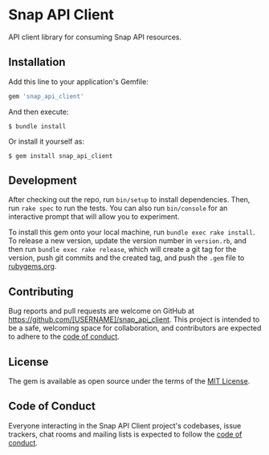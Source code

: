 # Snap API Client

API client library for consuming Snap API resources.

## Installation

Add this line to your application's Gemfile:

```ruby
gem 'snap_api_client'
```

And then execute:

    $ bundle install

Or install it yourself as:

    $ gem install snap_api_client

## Development

After checking out the repo, run `bin/setup` to install dependencies. Then, run `rake spec` to run the tests. You can also run `bin/console` for an interactive prompt that will allow you to experiment.

To install this gem onto your local machine, run `bundle exec rake install`. To release a new version, update the version number in `version.rb`, and then run `bundle exec rake release`, which will create a git tag for the version, push git commits and the created tag, and push the `.gem` file to [rubygems.org](https://rubygems.org).

## Contributing

Bug reports and pull requests are welcome on GitHub at https://github.com/[USERNAME]/snap_api_client. This project is intended to be a safe, welcoming space for collaboration, and contributors are expected to adhere to the [code of conduct](https://github.com/[USERNAME]/snap_api_client/blob/master/CODE_OF_CONDUCT.md).

## License

The gem is available as open source under the terms of the [MIT License](https://opensource.org/licenses/MIT).

## Code of Conduct

Everyone interacting in the Snap API Client project's codebases, issue trackers, chat rooms and mailing lists is expected to follow the [code of conduct](https://github.com/[USERNAME]/snap_api_client/blob/master/CODE_OF_CONDUCT.md).
